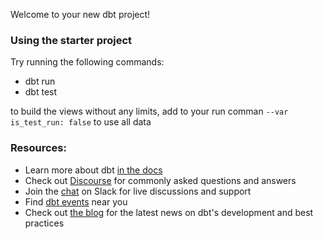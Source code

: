 Welcome to your new dbt project!

### Using the starter project

Try running the following commands:
- dbt run
- dbt test

to build the views without any limits, add to your run comman `--var is_test_run: false` to use all data


### Resources:
- Learn more about dbt [in the docs](https://docs.getdbt.com/docs/introduction)
- Check out [Discourse](https://discourse.getdbt.com/) for commonly asked questions and answers
- Join the [chat](https://community.getdbt.com/) on Slack for live discussions and support
- Find [dbt events](https://events.getdbt.com) near you
- Check out [the blog](https://blog.getdbt.com/) for the latest news on dbt's development and best practices
